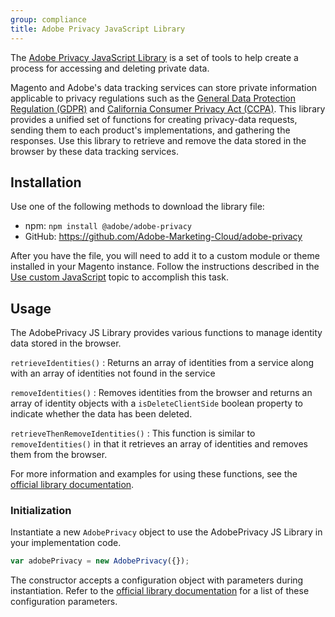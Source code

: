 ```yaml
---
group: compliance
title: Adobe Privacy JavaScript Library
---
```


The [Adobe Privacy JavaScript Library][] is a set of tools to help create a process for accessing and deleting private data.

Magento and Adobe's data tracking services can store private information applicable to privacy regulations such as the [General Data Protection Regulation (GDPR)][] and [California Consumer Privacy Act (CCPA)][].
This library provides a unified set of functions for creating privacy-data requests, sending them to each product's implementations, and gathering the responses.
Use this library to retrieve and remove the data stored in the browser by these data tracking services.

## Installation

Use one of the following methods to download the library file:

-  npm: `npm install @adobe/adobe-privacy`
-  GitHub: <https://github.com/Adobe-Marketing-Cloud/adobe-privacy>

After you have the file, you will need to add it to a custom module or theme installed in your Magento instance.
Follow the instructions described in the [Use custom JavaScript][] topic to accomplish this task.

## Usage

The AdobePrivacy JS Library provides various functions to manage identity data stored in the browser.

`retrieveIdentities()`
: Returns an array of identities from a service along with an array of identities not found in the service

`removeIdentities()`
: Removes identities from the browser and returns an array of identity objects with a `isDeleteClientSide` boolean property to indicate whether the data has been deleted.

`retrieveThenRemoveIdentities()`
: This function is similar to `removeIdentities()` in that it retrieves an array of identities and removes them from the browser.

For more information and examples for using these functions, see the [official library documentation][Adobe Privacy JavaScript Library].

### Initialization

Instantiate a new `AdobePrivacy` object to use the AdobePrivacy JS Library in your implementation code.

```js
var adobePrivacy = new AdobePrivacy({});
```

The constructor accepts a configuration object with parameters during instantiation.
Refer to the [official library documentation][Adobe Privacy JavaScript Library] for a list of these configuration parameters.

[Adobe Privacy JavaScript Library]: https://www.adobe.io/apis/experienceplatform/gdpr/services/allservices.html#!api-specification/markdown/narrative/gdpr/use-cases/adobe-privacy-library.md

[General Data Protection Regulation (GDPR)]: <{{ site.baseurl }}/compliance/privacy/gdpr.html>
[California Consumer Privacy Act (CCPA)]: <{{ site.baseurl }}/compliance/privacy/ccpa.html>
[Use custom JavaScript]: <{{ site.baseurl }}/guides/v2.3/javascript-dev-guide/javascript/custom_js.html>
